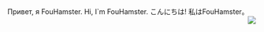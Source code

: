 

  <div align="left">
    <text>Привет, я FouHamster. Hi, I`m FouHamster. こんにちは! 私はFouHamster。</text> 
  </div>
  <img align="right" src="https://count.getloli.com/get/@FouHamster?theme=rule34">
    


